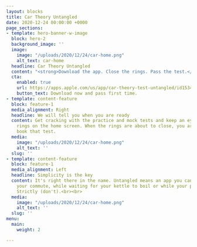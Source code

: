 ```yaml
---
layout: blocks
title: Car Theory Untangled
date: 2020-12-24 00:00:00 +0000
page_sections:
- template: hero-banner-w-image
  block: hero-2
  background_image: ''
  image:
    image: "/uploads/2020/12/24/car-home.png"
    alt_text: car-home
  headline: Car Theory Untangled
  content: "<strong>Download the app. Close the rings. Pass the test.</strong>"
  cta:
    enabled: true
    url: https://apps.apple.com/us/app/car-theory-test-untangled/id1534706484
    button_text: Download now and pass first time.
- template: content-feature
  block: feature-1
  media_alignment: Right
  headline: We will tell you when you are ready
  content: Get cracking with the practice and mock tests and keep an eye on the progress
    rings on the home screen. When the rings are about to close, you are ready. Go
    book that test.
  media:
    image: "/uploads/2020/12/24/car-home.png"
    alt_text: ''
  slug: ''
- template: content-feature
  block: feature-1
  media_alignment: Left
  headline: Simplicity is the key
  content: It's right there in the name. Untangled means an app you can fire-up on
    your commute, while waiting for your kettle to boil or while your partner is watching
    Strictly (don't).<br><br>
  media:
    image: "/uploads/2020/12/24/car-home.png"
    alt_text: ''
  slug: ''
menu:
  main:
    weight: 2

---
```

